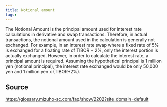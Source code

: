 ```yaml
---
title: Notional amount
tags: 
---
```


The Notional Amount is the principal amount used for interest rate calculations in derivative and swap transactions. Therefore, in actual transactions, the notional amount used in the calculation is generally not exchanged. For example, in an interest rate swap where a fixed rate of 5% is exchanged for a floating rate of TIBOR + 2%, only the interest portion is actually exchanged. However, in order to calculate the interest rate, a principal amount is required. Assuming the hypothetical principal is 1 million yen (notional principal), the interest rate exchanged would be only 50,000 yen and 1 million yen x (TIBOR+2%).

## Source
https://glossary.mizuho-sc.com/faq/show/2202?site_domain=default